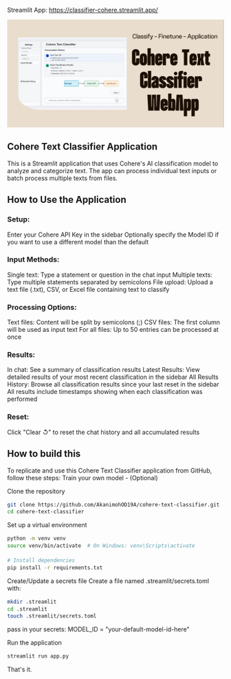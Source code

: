 
Streamlit App: https://classifier-cohere.streamlit.app/

[![Cohere Text Classifier Application](img/0.jpg)]([https://www.youtube.com/watch?v=VIDEO_ID](https://studio.youtube.com/video/MIwWKXrRFWI))


## Cohere Text Classifier Application
This is a Streamlit application that uses Cohere's AI classification model to analyze and categorize text. The app can process individual text inputs or batch process multiple texts from files.

## How to Use the Application
### Setup:
Enter your Cohere API Key in the sidebar
Optionally specify the Model ID if you want to use a different model than the default

### Input Methods:
Single text: Type a statement or question in the chat input
Multiple texts: Type multiple statements separated by semicolons
File upload: Upload a text file (.txt), CSV, or Excel file containing text to classify

### Processing Options:
Text files: Content will be split by semicolons (;)
CSV files: The first column will be used as input text
For all files: Up to 50 entries can be processed at once

### Results:
In chat: See a summary of classification results
Latest Results: View detailed results of your most recent classification in the sidebar
All Results History: Browse all classification results since your last reset in the sidebar
All results include timestamps showing when each classification was performed

### Reset:
Click "Clear ↺" to reset the chat history and all accumulated results

## How to build this
To replicate and use this Cohere Text Classifier application from GitHub, follow these steps:
Train your own model - (Optional) 

Clone the repository
```bash
git clone https://github.com/AkanimohOD19A/cohere-text-classifier.git
cd cohere-text-classifier
```
Set up a virtual environment
```bash
python -m venv venv
source venv/bin/activate  # On Windows: venv\Scripts\activate

# Install dependencies
pip install -r requirements.txt
```
Create/Update a secrets file
Create a file named .streamlit/secrets.toml with:
```bash
mkdir .streamlit
cd .streamlit
touch .streamlit/secrets.toml
```
pass in your secrets:
MODEL_ID = "your-default-model-id-here"

Run the application
```bash
streamlit run app.py
```

That's it.
